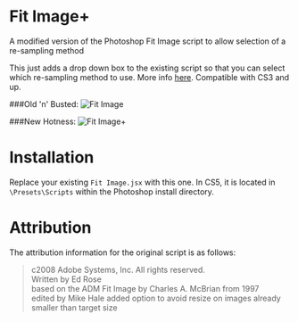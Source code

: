 Fit Image+
============

A modified version of the Photoshop Fit Image script to allow selection of a re-sampling method

This just adds a drop down box to the existing script so that you can select which re-sampling method to use. More info [here](http://graphicdesign.stackexchange.com/q/18358/8708). Compatible with CS3 and up.

###Old 'n' Busted:
![Fit Image](http://i.stack.imgur.com/0v9ub.png)

###New Hotness:
![Fit Image+](http://i.stack.imgur.com/DeFVa.png)


Installation
============
Replace your existing `Fit Image.jsx` with this one. In CS5, it is located in `\Presets\Scripts` within the Photoshop install directory.


Attribution
===========
The attribution information for the original script is as follows:

>c2008 Adobe Systems, Inc. All rights reserved.  
Written by Ed Rose  
based on the ADM Fit Image by Charles A. McBrian from 1997  
edited by Mike Hale added option to avoid resize on images already smaller than target size  
